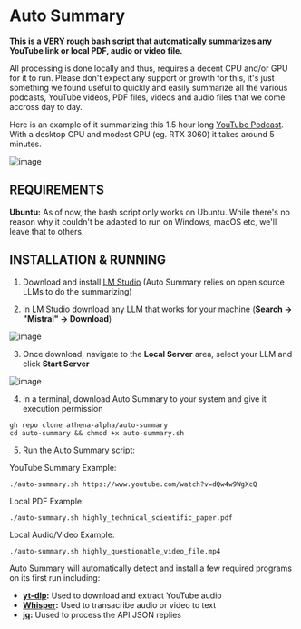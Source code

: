 # Auto Summary
**This is a VERY rough bash script that automatically summarizes any YouTube link or local PDF, audio or video file.**

All processing is done locally and thus, requires a decent CPU and/or GPU for it to run. Please don't expect any support or growth for this, it's just something we found useful to quickly and easily summarize all the various podcasts, YouTube videos, PDF files, videos and audio files that we come accross day to day.

Here is an example of it summarizing this 1.5 hour long [YouTube Podcast](https://www.youtube.com/watch?v=NOD4IBv5Oys). With a desktop CPU and modest GPU (eg. RTX 3060) it takes around 5 minutes.

![image](https://github.com/athena-alpha/auto-summary/assets/97640728/d5ef8808-24a0-48c8-bcb7-d6150a203eea)

## REQUIREMENTS
**Ubuntu:** As of now, the bash script only works on Ubuntu. While there's no reason why it couldn't be adapted to run on Windows, macOS etc, we'll leave that to others.

## INSTALLATION & RUNNING
1. Download and install [LM Studio](https://lmstudio.ai/) (Auto Summary relies on open source LLMs to do the summarizing)

2. In LM Studio download any LLM that works for your machine (**Search -> "Mistral" -> Download**)

![image](https://github.com/athena-alpha/auto-summary/assets/97640728/8f2e6b59-40f7-4659-9425-7be409ce9a88)

3. Once download, navigate to the **Local Server** area, select your LLM and click **Start Server**

![image](https://github.com/athena-alpha/auto-summary/assets/97640728/8a847d96-9faf-4ca7-934d-d7f96eecaff3)

4. In a terminal, download Auto Summary to your system and give it execution permission

```shell
gh repo clone athena-alpha/auto-summary
cd auto-summary && chmod +x auto-summary.sh
```

5. Run the Auto Summary script:

YouTube Summary Example:
```shell
./auto-summary.sh https://www.youtube.com/watch?v=dQw4w9WgXcQ
```

Local PDF Example:
```shell
./auto-summary.sh highly_technical_scientific_paper.pdf
```

Local Audio/Video Example:
```shell
./auto-summary.sh highly_questionable_video_file.mp4
```

Auto Summary will automatically detect and install a few required programs on its first run including:
- **[yt-dlp](https://github.com/yt-dlp/yt-dlp):** Used to download and extract YouTube audio
- **[Whisper](https://github.com/openai/whisper):** Used to transacribe audio or video to text
- **[jq](https://jqlang.github.io/jq/):** Uused to process the API JSON replies
